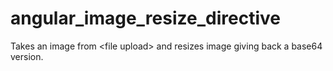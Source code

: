 angular_image_resize_directive
==============================

Takes an image from &lt;file upload> and resizes image giving back a base64 version.
